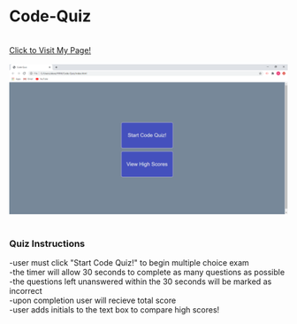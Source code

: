 # Code-Quiz

<br>
<a href="https://alexemrob.github.io/Code-Quiz/">Click to Visit My Page!</a>
<br><br>
<img src="./assets/images/SScodeQuiz.png" alt="code quiz screenshot">
<br><br>

<h3>Quiz Instructions</h3>
<p>-user must click "Start Code Quiz!" to begin multiple choice exam<br>
  -the timer will allow 30 seconds to complete as many questions as possible<br>
  -the questions left unanswered within the 30 seconds will be marked as incorrect<br>
  -upon completion user will recieve total score<br>
  -user adds initials to the text box to compare high scores!</p>
